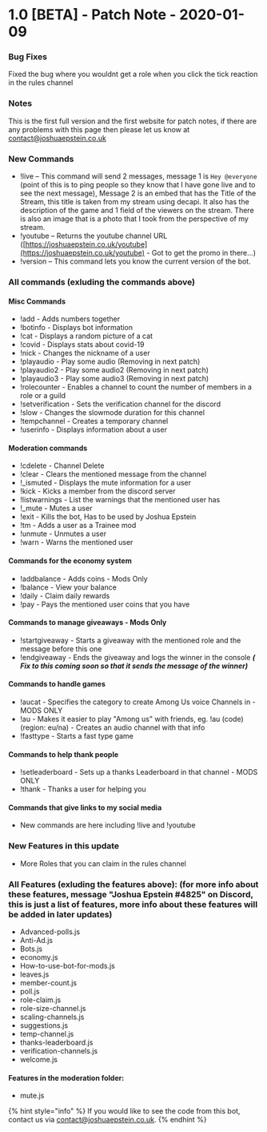 # 1.0 \[BETA\] - Patch Note - 2020-01-09

### Bug Fixes

Fixed the bug where you wouldnt get a role when you click the tick reaction in the rules channel

### Notes

This is the first full version and the first website for patch notes, if there are any problems with this page then please let us know at contact@joshuaepstein.co.uk

### New Commands

* !live – This command will send 2 messages, message 1 is `Hey @everyone` \(point of this is to ping people so they know that I have gone live and to see the next message\), Message 2 is an embed that has the Title of the Stream, this title is taken from my stream using decapi. It also has the description of the game and 1 field of the viewers on the stream. There is also an image that is a photo that I took from the perspective of my stream.
*  !youtube – Returns the youtube channel URL \([https://joshuaepstein.co.uk/youtube](https://joshuaepstein.co.uk/youtube) - Got to get the promo in there…\)
* !version – This command lets you know the current version of the bot.

### All commands \(exluding the commands above\)

#### Misc Commands

* !add - Adds numbers together
* !botinfo - Displays bot information
* !cat - Displays a random picture of a cat
* !covid - Displays stats about covid-19
* !nick - Changes the nickname of a user
* !playaudio - Play some audio \(Removing in next patch\)
* !playaudio2 - Play some audio2 \(Removing in next patch\)
* !playaudio3 - Play some audio3 \(Removing in next patch\)
* !rolecounter - Enables a channel to count the number of members in a role or a guild
* !setverification - Sets the verification channel for the discord
* !slow - Changes the slowmode duration for this channel
* !tempchannel - Creates a temporary channel
* !userinfo - Displays information about a user

#### Moderation commands

* !cdelete - Channel Delete
* !clear - Clears the mentioned message from the channel
* !\_ismuted - Displays the mute information for a user
* !kick - Kicks a member from the discord server
* !listwarnings - List the warnings that the mentioned user has
* !\_mute - Mutes a user
* !exit - Kills the bot, Has to be used by Joshua Epstein
* !tm - Adds a user as a Trainee mod
* !unmute - Unmutes a user
* !warn - Warns the mentioned user

#### Commands for the economy system

* !addbalance - Adds coins - Mods Only
* !balance - View your balance
* !daily - Claim daily rewards
* !pay - Pays the mentioned user coins that you have

#### Commands to manage giveaways - Mods Only

* !startgiveaway - Starts a giveaway with the mentioned role and the message before this one
* !endgiveaway - Ends the giveaway and logs the winner in the console _**\( Fix to this coming soon so that it sends the message of the winner\)**_

#### Commands to handle games

* !aucat - Specifies the category to create Among Us voice Channels in - MODS ONLY
* !au - Makes it easier to play "Among us" with friends, eg. !au \(code\) \(region: eu/na\) - Creates an audio channel with that info
* !fasttype - Starts a fast type game

#### Commands to help thank people

* !setleaderboard - Sets up a thanks Leaderboard in that channel - MODS ONLY
* !thank - Thanks a user for helping you

#### Commands that give links to my social media

* New commands are here including !live and !youtube

### New Features in this update

* More Roles that you can claim in the rules channel

### All Features \(exluding the features above\): \(for more info about these features, message "Joshua Epstein \#4825" on Discord, this is just a list of features, more info about these features will be added in later updates\)

* Advanced-polls.js
* Anti-Ad.js
* Bots.js
* economy.js
* How-to-use-bot-for-mods.js
* leaves.js
* member-count.js
* poll.js
* role-claim.js
* role-size-channel.js
* scaling-channels.js
* suggestions.js
* temp-channel.js
* thanks-leaderboard.js
* verification-channels.js
* welcome.js

#### Features in the moderation folder:

* mute.js

{% hint style="info" %}
If you would like to see the code from this bot, contact us via contact@joshuaepstein.co.uk.
{% endhint %}



